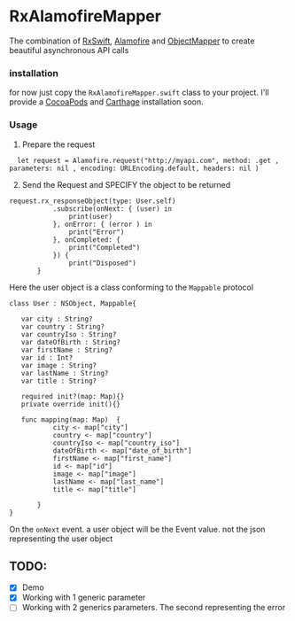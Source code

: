 # RxAlamofireMapper
The combination of [RxSwift](https://github.com/ReactiveX/RxSwift), [Alamofire](https://github.com/Alamofire/Alamofire) and [ObjectMapper](https://github.com/Hearst-DD/ObjectMapper) to create beautiful asynchronous API calls

### installation
for now just copy  the `RxAlamofireMapper.swift` class to your project. I'll provide a [CocoaPods](https://cocoapods.org/)  and  [Carthage](https://github.com/Carthage/Carthage) installation soon. 
### Usage 

 1. Prepare the request
```
  let request = Alamofire.request("http://myapi.com", method: .get , parameters: nil , encoding: URLEncoding.default, headers: nil )
``` 
 2. Send the Request and SPECIFY the object to be returned 
 ```
 request.rx_responseObject(type: User.self)
            .subscribe(onNext: { (user) in
                print(user)
            }, onError: { (error ) in
                print("Error")
            }, onCompleted: {
                print("Completed")
            }) {
                print("Disposed")
        }
 ```
 Here the user object is a class conforming to the `Mappable` protocol
 
 ```
class User : NSObject, Mappable{
    
    var city : String?
    var country : String?
    var countryIso : String?
    var dateOfBirth : String?
    var firstName : String?
    var id : Int?
    var image : String?
    var lastName : String?
    var title : String?
    
    required init?(map: Map){}
    private override init(){}
    
	func mapping(map: Map)  {
	        city <- map["city"]
	        country <- map["country"]
	        countryIso <- map["country_iso"]
	        dateOfBirth <- map["date_of_birth"]
	        firstName <- map["first_name"]
	        id <- map["id"]
	        image <- map["image"]
	        lastName <- map["last_name"]
	        title <- map["title"]
        
	    }
}
 ```
 On the `onNext` event. a user object will be the Event value. not the json representing the user object
 ## TODO:
- [x] Demo
- [x] Working with 1 generic parameter
- [ ] Working with 2 generics parameters. The second representing the error 
